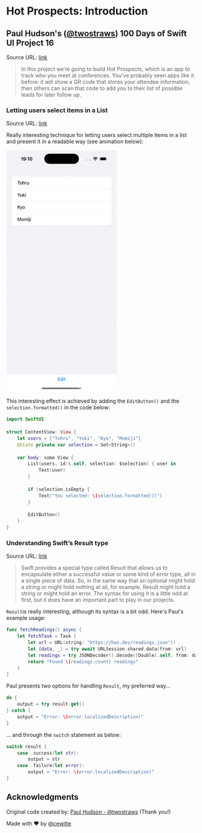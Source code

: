 # Hot Prospects: Introduction

## Paul Hudson's ([@twostraws](https://x.com/twostraws)) 100 Days of Swift UI Project 16

Source URL: [link](https://www.hackingwithswift.com/books/ios-swiftui/hot-prospects-introduction)

>In this project we’re going to build Hot Prospects, which is an app to track who you meet at conferences. You’ve probably seen apps like it before: it will show a QR code that stores your attendee information, then others can scan that code to add you to their list of possible leads for later follow up.

### Letting users select items in a List

Source URL: [link](https://www.hackingwithswift.com/books/ios-swiftui/letting-users-select-items-in-a-list)

Really interesting technique for letting users select multiple items in a list and present it in a readable way (see animation below):

![Multiple Selection](./images/multiple_selection.gif)

This interesting effect is achieved by adding the `EditButton()` and the `selection.formatted()` in the code below:

```swift
import SwiftUI

struct ContentView: View {
    let users = ["Tohru", "Yuki", "Kyo", "Momiji"]
    @State private var selection = Set<String>()
    
    var body: some View {
        List(users, id:\.self, selection: $selection) { user in
            Text(user)
        }
        
        if !selection.isEmpty {
            Text("You selected: \(selection.formatted())")
        }
        
        EditButton()
    }
}
```

### Understanding Swift’s Result type

Source URL: [link](https://www.hackingwithswift.com/books/ios-swiftui/understanding-swifts-result-type)

> Swift provides a special type called Result that allows us to encapsulate either a successful value or some kind of error type, all in a single piece of data. So, in the same way that an optional might hold a string or might hold nothing at all, for example, Result might hold a string or might hold an error. The syntax for using it is a little odd at first, but it does have an important part to play in our projects.

`Result`is really interesting, although its syntax is a bit odd. Here's Paul's example usage:

```swift
func fetchReadings() async {
    let fetchTask = Task {
        let url = URL(string: "https://hws.dev/readings.json")!
        let (data, _) = try await URLSession.shared.data(from: url)
        let readings = try JSONDecoder().decode([Double].self, from: data)
        return "Found \(readings.count) readings"
    }
}
```

Paul presents two options for handling `Result`, my preferred way...

```swift
do {
    output = try result.get()
} catch {
    output = "Error: \(error.localizedDescription)"
}
```

... and through the `switch` statement as below:

```swift
switch result {
    case .success(let str):
        output = str
    case .failure(let error):
        output = "Error: \(error.localizedDescription)"
}
````

## Acknowledgments

Original code created by: [Paul Hudson - @twostraws](https://x.com/twostraws) (Thank you!)

Made with :heart: by [@cewitte](https://x.com/cewitte)
